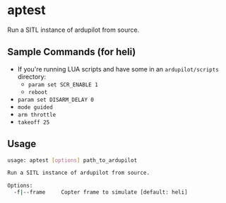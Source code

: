 # aptest

Run a SITL instance of ardupilot from source.

## Sample Commands (for heli)

- If you're running LUA scripts and have some in an `ardupilot/scripts` directory:
  - `param set SCR_ENABLE 1`
  - `reboot`
- `param set DISARM_DELAY 0`
- `mode guided`
- `arm throttle`
- `takeoff 25`

## Usage

```bash
usage: aptest [options] path_to_ardupilot

Run a SITL instance of ardupilot from source.

Options:
  -f|--frame     Copter frame to simulate [default: heli]

```

